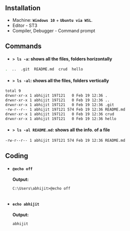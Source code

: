 ## Installation
* Machine: **`Windows 10`** + **`Ubuntu via WSL`**.
*	Editor - ST3
* Compiler, Debugger - Command prompt

## Commands
* #### `> ls -a`: shows all the files, folders horizontally
```bash
.  ..  .git  README.md  crud  hello
```
* #### `> ls -al`: shows all the files, folders vertically
```bash
total 9
drwxr-xr-x 1 abhijit 197121   0 Feb 19 12:36 .
drwxr-xr-x 1 abhijit 197121   0 Feb 19 12:36 ..
drwxr-xr-x 1 abhijit 197121   0 Feb 19 12:36 .git
-rw-r--r-- 1 abhijit 197121 574 Feb 19 12:36 README.md
drwxr-xr-x 1 abhijit 197121   0 Feb 19 12:36 crud
drwxr-xr-x 1 abhijit 197121   0 Feb 19 12:36 hello
```
* #### `> ls -al README.md`: shows all the info. of a file
```bash
-rw-r--r-- 1 abhijit 197121 574 Feb 19 12:36 README.md
```

## Coding 
* #### `@echo off`
  **Output:**
  ```
  C:\Users\abhijit>@echo off


  ```
* #### `echo abhijit`
  **Output:**
  ```
  abhijit
  ```
